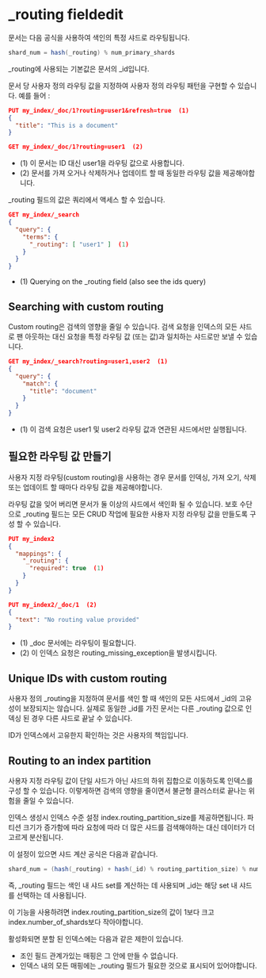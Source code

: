 # _routing fieldedit

문서는 다음 공식을 사용하여 색인의 특정 샤드로 라우팅됩니다.
```java
shard_num = hash(_routing) % num_primary_shards
```
_routing에 사용되는 기본값은 문서의 _id입니다.

문서 당 사용자 정의 라우팅 값을 지정하여 사용자 정의 라우팅 패턴을 구현할 수 있습니다. 예를 들어 :

```json
PUT my_index/_doc/1?routing=user1&refresh=true  (1)
{
  "title": "This is a document"
}

GET my_index/_doc/1?routing=user1  (2)
```
+ (1) 이 문서는 ID 대신 user1을 라우팅 값으로 사용합니다.
+ (2) 문서를 가져 오거나 삭제하거나 업데이트 할 때 동일한 라우팅 값을 제공해야합니다.


_routing 필드의 값은 쿼리에서 액세스 할 수 있습니다.
```json
GET my_index/_search
{
  "query": {
    "terms": {
      "_routing": [ "user1" ]  (1)
    }
  }
}
```
+ (1) Querying on the _routing field (also see the ids query)	


## Searching with custom routing 

Custom routing은 검색의 영향을 줄일 수 있습니다.
검색 요청을 인덱스의 모든 샤드로 팬 아웃하는 대신 요청을 특정 라우팅 값 (또는 값)과 일치하는 샤드로만 보낼 수 있습니다.

```json
GET my_index/_search?routing=user1,user2  (1)
{
  "query": {
    "match": {
      "title": "document"
    }
  }
}
```
+ (1) 이 검색 요청은 user1 및 user2 라우팅 값과 연관된 샤드에서만 실행됩니다.

## 필요한 라우팅 값 만들기
사용자 지정 라우팅(custom routing)을 사용하는 경우 문서를 인덱싱, 가져 오기, 삭제 또는 업데이트 할 때마다 라우팅 값을 제공해야합니다.

라우팅 값을 잊어 버리면 문서가 둘 이상의 샤드에서 색인화 될 수 있습니다. 
보호 수단으로 _routing 필드는 모든 CRUD 작업에 필요한 사용자 지정 라우팅 값을 만들도록 구성 할 수 있습니다.

```json
PUT my_index2
{
  "mappings": {
    "_routing": {
      "required": true  (1)
    }
  }
}

PUT my_index2/_doc/1  (2)
{
  "text": "No routing value provided"
}
```
+ (1) _doc 문서에는 라우팅이 필요합니다.
+ (2) 이 인덱스 요청은 routing_missing_exception을 발생시킵니다.

## Unique IDs with custom routing
사용자 정의 _routing을 지정하여 문서를 색인 할 때 색인의 모든 샤드에서 _id의 고유성이 보장되지는 않습니다. 
실제로 동일한 _id를 가진 문서는 다른 _routing 값으로 인덱싱 된 경우 다른 샤드로 끝날 수 있습니다.

ID가 인덱스에서 고유한지 확인하는 것은 사용자의 책임입니다.

## Routing to an index partition
사용자 지정 라우팅 값이 단일 샤드가 아닌 샤드의 하위 집합으로 이동하도록 인덱스를 구성 할 수 있습니다. 
이렇게하면 검색의 영향을 줄이면서 불균형 클러스터로 끝나는 위험을 줄일 수 있습니다.

인덱스 생성시 인덱스 수준 설정 index.routing_partition_size를 제공하면됩니다. 
파티션 크기가 증가함에 따라 요청에 따라 더 많은 샤드를 검색해야하는 대신 데이터가 더 고르게 분산됩니다.

이 설정이 있으면 샤드 계산 공식은 다음과 같습니다.
```java
shard_num = (hash(_routing) + hash(_id) % routing_partition_size) % num_primary_shards
```
즉, _routing 필드는 색인 내 샤드 set를 계산하는 데 사용되며 _id는 해당 set 내 샤드를 선택하는 데 사용됩니다.

이 기능을 사용하려면 index.routing_partition_size의 값이 1보다 크고 index.number_of_shards보다 작아야합니다.

활성화되면 분할 된 인덱스에는 다음과 같은 제한이 있습니다.
+ 조인 필드 관계가있는 매핑은 그 안에 만들 수 없습니다.
+ 인덱스 내의 모든 매핑에는 _routing 필드가 필요한 것으로 표시되어 있어야합니다.
